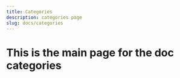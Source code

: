 ```yaml
---
title: Categories
description: categories page
slug: docs/categories
---
```


# This is the main page for the doc categories
